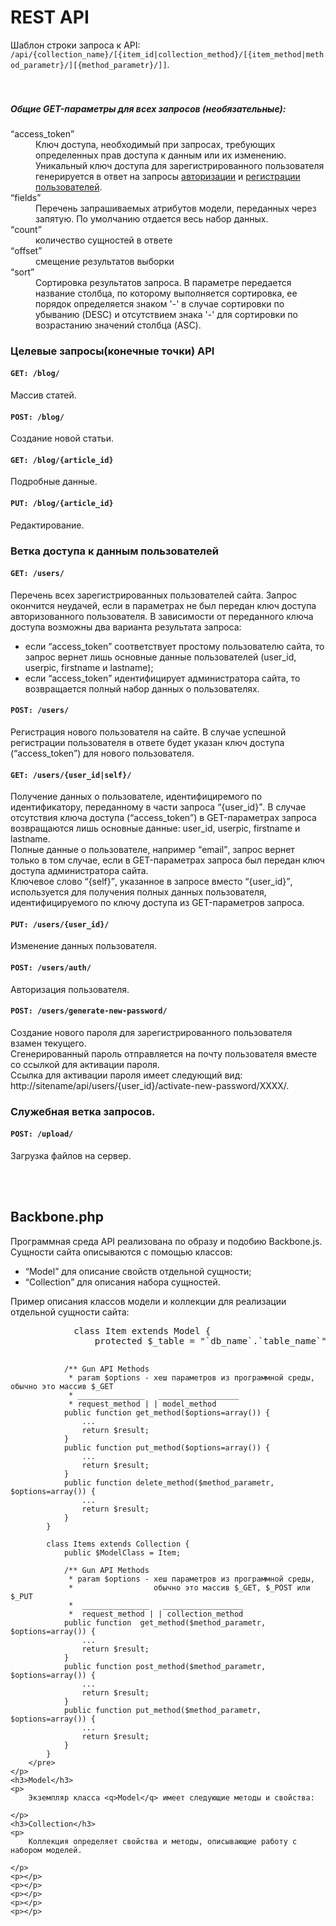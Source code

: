 ﻿<h1>REST API</h1>
<p>
	Шаблон строки запроса к API: <code>/api/{collection_name}/[{item_id|collection_method}/[{item_method|method_parametr}/][{method_parametr}/]]</code>.<br>
	<br><br>
	<h5>Общие GET-параметры для всех запросов (необязательные):</h5>
	<dl>
		<dt><q>access_token</q></dt>
			<dd>
				Ключ доступа, необходимый при запросах, требующих определенных прав доступа к данным или их изменению.<br>
				Уникальный ключ доступа для зарегистрированного пользователя генерируется в ответ на запросы <a href="#post-usersauth">авторизации</a> и <a href="#post-users">регистрации пользователей</a>.
			</dd>
		<dt><q>fields</q></dt>
			<dd>Перечень запрашиваемых атрибутов модели, переданных через запятую. По умолчанию отдается весь набор данных.</dd>
		<dt><q>count</q></dt>
			<dd>количество сущностей в ответе</dd>
		<dt><q>offset</q></dt>
			<dd>смещение результатов выборки</dd>
		<dt><q>sort</q></dt>
			<dd>Сортировка результатов запроса. В параметре передается название столбца, по которому выполняется сортировка, ее порядок определяется знаком '-' в случае сортировки по убыванию (DESC) и отсутствием знака '-' для сортировки по возрастанию значений столбца (ASC).</dd>
	</dl>
	<h3>Целевые запросы(конечные точки) API</h3>
	<p>
		<h4><code>GET: /blog/</code></h4>
		<p>Массив статей.</p>
		<h4><code>POST: /blog/</code></h4>
		<p>Создание новой статьи.</p>
		<h4><code>GET: /blog/{article_id}</code></h4>
		<p>Подробные данные.</p>
		<h4><code>PUT: /blog/{article_id}</code></h4>
		<p>Редактирование.</p>
	</p>
	<h3>Ветка доступа к данным пользователей</h3>
	<p>
		<h4><code>GET: /users/</code></h4>
		<p>Перечень всех зарегистрированных пользователей сайта. Запрос окончится неудачей, если в параметрах не был передан ключ доступа авторизованного пользователя. В зависимости от переданного ключа доступа возможны два варианта результата запроса: 
			<ul>
				<li>если <q>access_token</q> соответствует простому пользователю сайта, то запрос вернет лишь основные данные пользователей (user_id, userpic, firstname и lastname);</li>
				<li>если <q>access_token</q> идентифицирует администратора сайта, то возвращается полный набор данных о пользователях.</li>
			</ul>
		</p>
		<h4><code>POST: /users/</code></h4>
		<p>Регистрация нового пользователя на сайте. В случае успешной регистрации пользователя в ответе будет указан ключ доступа (<q>access_token</q>) для нового пользователя.</p>
		<h4><code>GET: /users/{user_id|self}/</code></h4>
		<p>
			Получение данных о пользователе, идентифициремого по идентификатору, переданному в части запроса <q>{user_id}</q>. В случае отсутствия ключа доступа (<q>access_token</q>) в GET-параметрах запроса возвращаются лишь основные данные: user_id, userpic, firstname и lastname.<br>
			Полные данные о пользователе, например <q>email</q>, запрос вернет только в том случае, если в GET-параметрах запроса был передан ключ доступа администратора сайта.<br>
			Ключевое слово <q>{self}</q>, указанное в запросе вместо <q>{user_id}</q>, используется для получения полных данных пользователя, идентифицируемого по ключу доступа из GET-параметров запроса.
		</p>
		<h4><code>PUT: /users/{user_id}/</code></h4>
		<p>Изменение данных пользователя.</p>
		<h4><code>POST: /users/auth/</code></h4>
		<p>Авторизация пользователя.</p>
		<h4><code>POST: /users/generate-new-password/</code></h4>
		<p>
			Создание нового пароля для зарегистрированного пользователя взамен текущего.<br>
			Сгенерированный пароль отправляется на почту пользователя вместе со ссылкой для активации пароля.<br>
			Ссылка для активации пароля имеет следующий вид: http://sitename/api/users/{user_id}/activate-new-password/XXXX/.
		</p>
	</p>
	<h3>Служебная ветка запросов.</h3>
	<p>
		<h4><code>POST: /upload/</code></h4>
		<p>Загрузка файлов на сервер.</p>
	</p>
	<br><br>
	<h2>Backbone.php</h2>
	Программная среда API реализована по образу и подобию Backbone.js.<br>
	Сущности сайта описываются с помощью классов:
	<ul>
		<li><q>Model</q> для описание свойств отдельной сущности;</li>
		<li><q>Collection</q> для описания набора сущностей.</li>
	</ul>
	<p>
		Пример описания классов модели и коллекции для реализации отдельной сущности сайта:<br>
		<pre>
			class Item extends Model {
				protected $_table = "`db_name`.`table_name`";
				
				/** Gun API Methods
				 * param $options - хеш параметров из программной среды, обычно это массив $_GET
				 * _______________   __________________
				 * request_method | | model_method
				public function get_method($options=array()) {
					...
					return $result;
				}
				public function put_method($options=array()) {
					...
					return $result;
				}
				public function delete_method($method_parametr, $options=array()) {
					...
					return $result;
				}
			}
			
			class Items extends Collection {
				public $ModelClass = Item;
				
				/** Gun API Methods
				 * param $options - хеш параметров из программной среды,
				 *                  обычно это массив $_GET, $_POST или $_PUT
				 *  _______________   __________________
				 *  request_method | | collection_method
				public function  get_method($method_parametr, $options=array()) {
					...
					return $result;
				}
				public function post_method($method_parametr, $options=array()) {
					...
					return $result;
				}
				public function put_method($method_parametr, $options=array()) {
					...
					return $result;
				}
			}
		</pre>
	</p>
	<h3>Model</h3>
	<p>
		Экземпляр класса <q>Model</q> имеет следующие методы и свойства:
		
	</p>
	<h3>Collection</h3>
	<p>
		Коллекция определяет свойства и методы, описывающие работу с набором моделей.
		
	</p>
	<p></p>
	<p></p>
	<p></p>
	<p></p>
	<p></p>
</p>